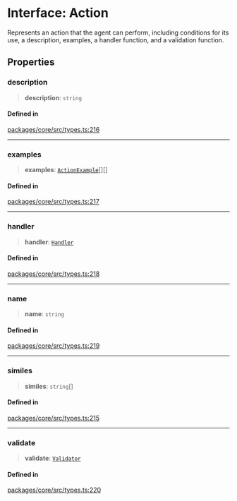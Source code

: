 # Interface: Action

Represents an action that the agent can perform, including conditions for its use, a description, examples, a handler function, and a validation function.

## Properties

### description

> **description**: `string`

#### Defined in

[packages/core/src/types.ts:216](https://github.com/elizaos/eliza/blob/7fcf54e7fb2ba027d110afcc319c0b01b3f181dc/packages/core/src/types.ts#L216)

---

### examples

> **examples**: [`ActionExample`](ActionExample.md)[][]

#### Defined in

[packages/core/src/types.ts:217](https://github.com/elizaos/eliza/blob/7fcf54e7fb2ba027d110afcc319c0b01b3f181dc/packages/core/src/types.ts#L217)

---

### handler

> **handler**: [`Handler`](../type-aliases/Handler.md)

#### Defined in

[packages/core/src/types.ts:218](https://github.com/elizaos/eliza/blob/7fcf54e7fb2ba027d110afcc319c0b01b3f181dc/packages/core/src/types.ts#L218)

---

### name

> **name**: `string`

#### Defined in

[packages/core/src/types.ts:219](https://github.com/elizaos/eliza/blob/7fcf54e7fb2ba027d110afcc319c0b01b3f181dc/packages/core/src/types.ts#L219)

---

### similes

> **similes**: `string`[]

#### Defined in

[packages/core/src/types.ts:215](https://github.com/elizaos/eliza/blob/7fcf54e7fb2ba027d110afcc319c0b01b3f181dc/packages/core/src/types.ts#L215)

---

### validate

> **validate**: [`Validator`](../type-aliases/Validator.md)

#### Defined in

[packages/core/src/types.ts:220](https://github.com/elizaos/eliza/blob/7fcf54e7fb2ba027d110afcc319c0b01b3f181dc/packages/core/src/types.ts#L220)
